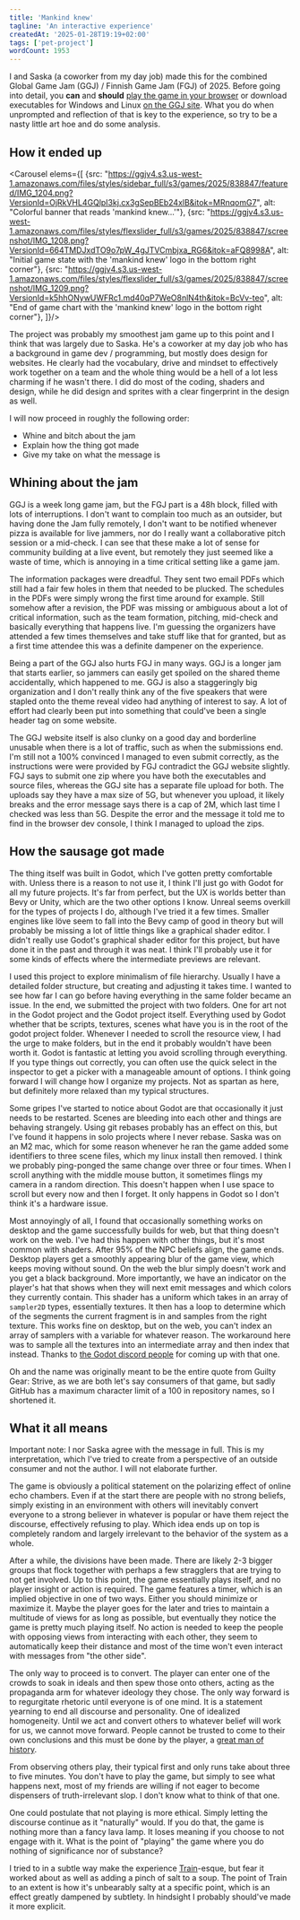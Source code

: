 ```yaml
---
title: 'Mankind knew'
tagline: 'An interactive experience'
createdAt: '2025-01-28T19:19+02:00'
tags: ['pet-project']
wordCount: 1953
---
```


<script>
	import Carousel from '$lib/components/Carousel.svelte';
</script>

I and Saska (a coworker from my day job) made this for the combined Global Game
Jam (GGJ) / Finnish Game Jam (FGJ) of 2025. Before going into detail, you
**can** and **should** [play the game in your
browser](https://haihala.github.io/mankind-knew/) or download executables for
Windows and Linux [on the GGJ
site](https://globalgamejam.org/games/2025/mankind-knew-1). What you do when
unprompted and reflection of that is key to the experience, so try to be a nasty
little art hoe and do some analysis.

## How it ended up

<Carousel elems={[
{src: "https://ggjv4.s3.us-west-1.amazonaws.com/files/styles/sidebar_full/s3/games/2025/838847/featured/IMG_1204.png?VersionId=OjRkVHL4GQlpI3kj.cx3gSepBEb24xlB&itok=MRnqomG7", alt: "Colorful banner that reads 'mankind knew...'"},
{src: "https://ggjv4.s3.us-west-1.amazonaws.com/files/styles/flexslider_full/s3/games/2025/838847/screenshot/IMG_1208.png?VersionId=664TMDJxdTO9o7pW_4gJTVCmbjxa_RG6&itok=aFQ8998A", alt: "Initial game state with the 'mankind knew' logo in the bottom right corner"},
{src: "https://ggjv4.s3.us-west-1.amazonaws.com/files/styles/flexslider_full/s3/games/2025/838847/screenshot/IMG_1209.png?VersionId=k5hhONywUWFRc1.md40qP7WeO8nlN4th&itok=BcVv-teo", alt: "End of game chart with the 'mankind knew' logo in the bottom right corner"},
]}/>

The project was probably my smoothest jam game up to this point and I think that
was largely due to Saska. He's a coworker at my day job who has a background in
game dev / programming, but mostly does design for websites. He clearly had the
vocabulary, drive and mindset to effectively work together on a team and the
whole thing would be a hell of a lot less charming if he wasn't there. I did do
most of the coding, shaders and design, while he did design and sprites with a
clear fingerprint in the design as well.

I will now proceed in roughly the following order:

- Whine and bitch about the jam
- Explain how the thing got made
- Give my take on what the message is

## Whining about the jam

GGJ is a week long game jam, but the FGJ part is a 48h block, filled with lots
of interruptions. I don't want to complain too much as an outsider, but having
done the Jam fully remotely, I don't want to be notified whenever pizza is
available for live jammers, nor do I really want a collaborative pitch session
or a mid-check. I can see that these make a lot of sense for community building
at a live event, but remotely they just seemed like a waste of time, which is
annoying in a time critical setting like a game jam.

The information packages were dreadful. They sent two email PDFs which still had
a fair few holes in them that needed to be plucked. The schedules in the PDFs
were simply wrong the first time around for example. Still somehow after a
revision, the PDF was missing or ambiguous about a lot of critical information,
such as the team formation, pitching, mid-check and basically everything that
happens live. I'm guessing the organizers have attended a few times themselves
and take stuff like that for granted, but as a first time attendee this was a
definite dampener on the experience.

Being a part of the GGJ also hurts FGJ in many ways. GGJ is a longer jam that
starts earlier, so jammers can easily get spoiled on the shared theme
accidentally, which happened to me. GGJ is also a staggeringly big organization
and I don't really think any of the five speakers that were stapled onto the
theme reveal video had anything of interest to say. A lot of effort had clearly
been put into something that could've been a single header tag on some website.

The GGJ website itself is also clunky on a good day and borderline unusable when
there is a lot of traffic, such as when the submissions end. I'm still not a
100% convinced I managed to even submit correctly, as the instructions were were
provided by FGJ contradict the GGJ website slightly. FGJ says to submit one zip
where you have both the executables and source files, whereas the GGJ site has a
separate file upload for both. The uploads say they have a max size of 5G, but
whenever you upload, it likely breaks and the error message says there is a cap
of 2M, which last time I checked was less than 5G. Despite the error and the
message it told me to find in the browser dev console, I think I managed to
upload the zips.

## How the sausage got made

The thing itself was built in Godot, which I've gotten pretty comfortable with.
Unless there is a reason to not use it, I think I'll just go with Godot for all
my future projects. It's far from perfect, but the UX is worlds better than Bevy
or Unity, which are the two other options I know. Unreal seems overkill for the
types of projects I do, although I've tried it a few times. Smaller engines like
löve seem to fall into the Bevy camp of good in theory but will probably be
missing a lot of little things like a graphical shader editor. I didn't really
use Godot's graphical shader editor for this project, but have done it in the
past and through it was neat. I think I'll probably use it for some kinds of
effects where the intermediate previews are relevant.

I used this project to explore minimalism of file hierarchy. Usually I have a
detailed folder structure, but creating and adjusting it takes time. I wanted to
see how far I can go before having everything in the same folder became an
issue. In the end, we submitted the project with two folders. One for art not in
the Godot project and the Godot project itself. Everything used by Godot whether
that be scripts, textures, scenes what have you is in the root of the godot
project folder. Whenever I needed to scroll the resource view, I had the urge to
make folders, but in the end it probably wouldn't have been worth it. Godot is
fantastic at letting you avoid scrolling through everything. If you type things
out correctly, you can often use the quick select in the inspector to get a
picker with a manageable amount of options. I think going forward I will change
how I organize my projects. Not as spartan as here, but definitely more relaxed
than my typical structures.

Some gripes I've started to notice about Godot are that occasionally it just
needs to be restarted. Scenes are bleeding into each other and things are
behaving strangely. Using git rebases probably has an effect on this, but I've
found it happens in solo projects where I never rebase. Saska was on an M2 mac,
which for some reason whenever he ran the game added some identifiers to three
scene files, which my linux install then removed. I think we probably
ping-ponged the same change over three or four times. When I scroll anything
with the middle mouse button, it sometimes flings my camera in a random
direction. This doesn't happen when I use space to scroll but every now and then
I forget. It only happens in Godot so I don't think it's a hardware issue.

Most annoyingly of all, I found that occasionally something works on desktop and
the game successfully builds for web, but that thing doesn't work on the web.
I've had this happen with other things, but it's most common with shaders. After
95% of the NPC beliefs align, the game ends. Desktop players get a smoothly
appearing blur of the game view, which keeps moving without sound. On the web
the blur simply doesn't work and you get a black background. More importantly,
we have an indicator on the player's hat that shows when they will next emit
messages and which colors they currently contain. This shader has a uniform
which takes in an array of `sampler2D` types, essentially textures. It then has
a loop to determine which of the segments the current fragment is in and samples
from the right texture. This works fine on desktop, but on the web, you can't
index an array of samplers with a variable for whatever reason. The workaround
here was to sample all the textures into an intermediate array and then index
that instead. Thanks to [the Godot discord
people](https://www.reddit.com/r/godot/comments/1iahhcu/a_fragment_shader_turns_invisible_on_the_web/)
for coming up with that one.

Oh and the name was originally meant to be the entire quote from Guilty Gear: Strive,
as we are both let's say consumers of that game, but sadly GitHub has a maximum
character limit of a 100 in repository names, so I shortened it.

## What it all means

Important note: I nor Saska agree with the message in full. This is my
interpretation, which I've tried to create from a perspective of an outside
consumer and not the author. I will not elaborate further.

The game is obviously a political statement on the polarizing effect of online
echo chambers. Even if at the start there are people with no strong beliefs,
simply existing in an environment with others will inevitably convert everyone
to a strong believer in whatever is popular or have them reject the discourse,
effectively refusing to play. Which idea ends up on top is completely random and
largely irrelevant to the behavior of the system as a whole.

After a while, the divisions have been made. There are likely 2-3 bigger groups
that flock together with perhaps a few stragglers that are trying to not get
involved. Up to this point, the game essentially plays itself, and no player
insight or action is required. The game features a timer, which is an implied
objective in one of two ways. Either you should minimize or maximize it. Maybe
the player goes for the later and tries to maintain a multitude of views for as
long as possible, but eventually they notice the game is pretty much playing
itself. No action is needed to keep the people with opposing views from
interacting with each other, they seem to automatically keep their distance and
most of the time won't even interact with messages from "the other side".

The only way to proceed is to convert. The player can enter one of the crowds to
soak in ideals and then spew those onto others, acting as the propaganda arm for
whatever ideology they chose. The only way forward is to regurgitate rhetoric
until everyone is of one mind. It is a statement yearning to end all discourse
and personality. One of idealized homogeneity. Until we act and convert others
to whatever belief will work for us, we cannot move forward. People cannot be
trusted to come to their own conclusions and this must be done by the player, a
[great man of history](https://en.wikipedia.org/wiki/Great_man_theory).

From observing others play, their typical first and only runs take about three
to five minutes. You don't have to play the game, but simply to see what happens
next, most of my friends are willing if not eager to become dispensers of
truth-irrelevant slop. I don't know what to think of that one.

One could postulate that not playing is more ethical. Simply letting the
discourse continue as it "naturally" would. If you do that, the game is nothing
more than a fancy lava lamp. It loses meaning if you choose to not engage with
it. What is the point of "playing" the game where you do nothing of significance
nor of substance?

I tried to in a subtle way make the experience
[Train](<https://en.wikipedia.org/wiki/Train_(board_game)>)-esque, but fear it
worked about as well as adding a pinch of salt to a soup. The point of Train to
an extent is how it's unbearably salty at a specific point, which is an effect
greatly dampened by subtlety. In hindsight I probably should've made it more
explicit.
